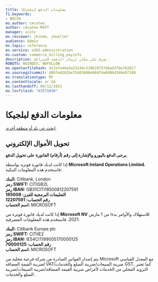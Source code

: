 ```yaml
---
title: معلومات الدفع لبلجيكا
f1.keywords:
- NOCSH
ms.author: cmcatee
author: cmcatee-MSFT
manager: scotv
ms.reviewer: jkinma, jmueller
audience: Admin
ms.topic: reference
ms.service: o365-administration
ms.custom: commerce_billing_payinfo
description: تعرف على مكان إرسال الدفعة لاشتراكك.
ROBOTS: NOINDEX, NOFOLLOW
ms.openlocfilehash: 412a7e44eda23244c519629757d8ad3f8e782827
ms.sourcegitcommit: d08fe0282be75483608e96df4e6986d346e97180
ms.translationtype: MT
ms.contentlocale: ar-SA
ms.lasthandoff: 09/12/2021
ms.locfileid: "63571030"
---
```

# <a name="payment-information-for-belgium"></a>معلومات الدفع لبلجيكا

[ابحث عن بلد أو منطقة أخرى](../billing-and-payments/pay-for-your-subscription.md).

## <a name="electronic-funds-transfer"></a>تحويل الأموال الإلكتروني

**يرجى الدفع باليورو والإشارة إلى رقم (أرقام) الفاتورة على تحويل الدفع.**

إذا كانت لديك فاتورة فوترة بواسطة **Microsoft Ireland Operations Limited**، فاستخدم هذه المعلومات البنكية:

**البنك:** Citibank, London  
**رمز SWIFT:** CITIGB2L  
**رمز IBAN:** GB31CITI18500812207591  
**التعليمات البرمجية للفرز: 185008**  
**رقم الحساب: 12207591**  
**اسم الحساب:** MICROSOFT

إذا كانت لديك فاتورة فوترة من **Microsoft NV** للاستهلاك والأوامر بدءا من 1 مارس 2021، فاستخدم هذه المعلومات المصرفية:

**البنك:** Citibank Europe plc  
**رمز SWIFT:** CITIIE2  
**رمز IBAN:** IE54CITI99005170000125  
**رقم الحساب: 70000125**  
**اسم الحساب:** MICROSOFT

يتم إصدار الفواتير الصادرة من شركة فرعية محلية من Microsoft مع المعدل القياسي لضريبة القيمة المضافة VAT/ضريبة المبيعات/ضريبة السلع والخدمات GST، كما تعتبر التزويد المحلي من الخدمات لأغراض ضريبة القيمة المضافة/ضريبة المبيعات/ضريبة السلع والخدمات.
